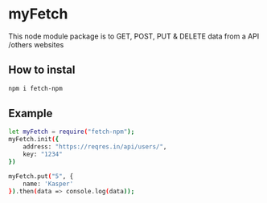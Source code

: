 # myFetch
This node module package is to GET, POST, PUT & DELETE data from a API /others websites

## How to instal
```bash
npm i fetch-npm
```
## Example
```bash
let myFetch = require("fetch-npm");
myFetch.init({
    address: "https://reqres.in/api/users/",
    key: "1234"
})

myFetch.put("5", {
    name: 'Kasper'
}).then(data => console.log(data));
```